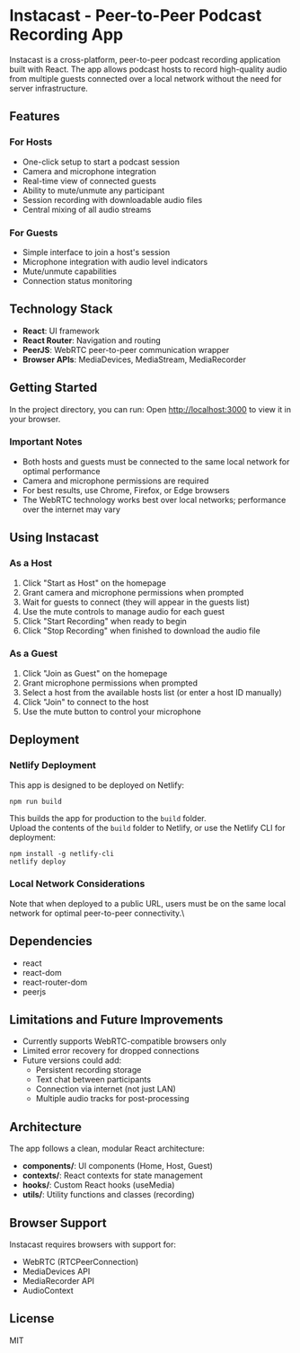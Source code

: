 # Instacast - Peer-to-Peer Podcast Recording App

Instacast is a cross-platform, peer-to-peer podcast recording application built with React. The app allows podcast hosts to record high-quality audio from multiple guests connected over a local network without the need for server infrastructure.

## Features

### For Hosts
- One-click setup to start a podcast session
- Camera and microphone integration
- Real-time view of connected guests
- Ability to mute/unmute any participant
- Session recording with downloadable audio files
- Central mixing of all audio streams

### For Guests
- Simple interface to join a host's session
- Microphone integration with audio level indicators
- Mute/unmute capabilities
- Connection status monitoring

## Technology Stack

- **React**: UI framework
- **React Router**: Navigation and routing
- **PeerJS**: WebRTC peer-to-peer communication wrapper
- **Browser APIs**: MediaDevices, MediaStream, MediaRecorder

## Getting Started

In the project directory, you can run:
Open [http://localhost:3000](http://localhost:3000) to view it in your browser.

### Important Notes

- Both hosts and guests must be connected to the same local network for optimal performance
- Camera and microphone permissions are required
- For best results, use Chrome, Firefox, or Edge browsers
- The WebRTC technology works best over local networks; performance over the internet may vary
## Using Instacast

### As a Host
1. Click "Start as Host" on the homepage
2. Grant camera and microphone permissions when prompted
3. Wait for guests to connect (they will appear in the guests list)
4. Use the mute controls to manage audio for each guest
5. Click "Start Recording" when ready to begin
6. Click "Stop Recording" when finished to download the audio file

### As a Guest
1. Click "Join as Guest" on the homepage
2. Grant microphone permissions when prompted
3. Select a host from the available hosts list (or enter a host ID manually)
4. Click "Join" to connect to the host
5. Use the mute button to control your microphone
## Deployment

### Netlify Deployment

This app is designed to be deployed on Netlify:

```
npm run build
```

This builds the app for production to the `build` folder.\
Upload the contents of the `build` folder to Netlify, or use the Netlify CLI for deployment:

```
npm install -g netlify-cli
netlify deploy
```

### Local Network Considerations

Note that when deployed to a public URL, users must be on the same local network for optimal peer-to-peer connectivity.\
## Dependencies

- react
- react-dom
- react-router-dom
- peerjs

## Limitations and Future Improvements

- Currently supports WebRTC-compatible browsers only
- Limited error recovery for dropped connections
- Future versions could add:
  - Persistent recording storage
  - Text chat between participants
  - Connection via internet (not just LAN)
  - Multiple audio tracks for post-processing

## Architecture

The app follows a clean, modular React architecture:

- **components/**: UI components (Home, Host, Guest)
- **contexts/**: React contexts for state management
- **hooks/**: Custom React hooks (useMedia)
- **utils/**: Utility functions and classes (recording)

## Browser Support

Instacast requires browsers with support for:
- WebRTC (RTCPeerConnection)
- MediaDevices API
- MediaRecorder API
- AudioContext

## License

MIT

